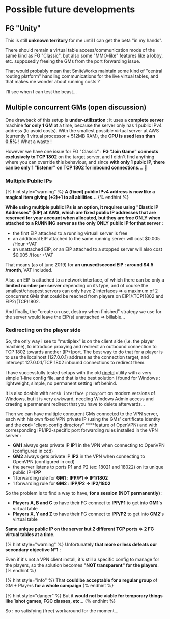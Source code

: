 # Possible future developments

## FG "Unity"

This is still **unknown territory** for me until I can get the beta "in my hands".

There should remain a virtual table access/communication mode of the same kind as FG "Classic",  but also some "MMO-like" features like a lobby, etc. supposedly freeing the GMs from the port forwarding issue.

That would probably mean that SmiteWorks maintain some kind of "central routing platform" handling communications for the live virtual tables, and that makes me wonder about running costs ?

I'll see when I can test the beast...

## Multiple concurrent GMs \(open discussion\)

One drawback of this setup is **under-utilization** : it uses a **complete server** machine **for only 1 GM** at a time, because the server only has 1 public IPv4 address \(to avoid costs\).  With the smallest possible virtual server at AWS \(currently 1 virtual processor + 512MB RAM\), the **CPU is used less than 0.5%** ! What a waste !

However we have one issue for FG "Classic" : **FG "Join Game" connects exclusively to TCP 1802** on the target server, and I didn't find anything where you can override this behaviour, and since **with only 1 pubic IP, there can be only 1 "listener" on TCP 1802 for inbound connections...** 💩 

### **Multiple Public IPs**

{% hint style="warning" %}
**A \(fixed\) public IPv4 address is now like a magical item giving \(+2\)+1 to all abilities...**
{% endhint %}

**While using multiple public IPs is an option, it requires using "Elastic IP Addresses" \(EIP\) at AWS, which are fixed public IP addresses that are reserved for your account when allocated, but they are free ONLY when attached to a RUNNING server as the only ONLY public IP for that server :**

* the first EIP attached to a running virtuall server is free 
* an additional EIP attached to the same running server will cost $0.005 /Hour +VAT
* an unattached EIP, or an EIP attached to a stopped server will also cost $0.005 /Hour +VAT

That means \(as of june 2019\) for **an unused/second EIP : around $4.5 /month**, VAT included.

Also, an EIP is attached to a network interface, of which there can be only a **limited number per server** depending on its type, and of course the smallest/cheapest servers can only have 2 interfaces =&gt; a maximum of 2 concurrent GMs that could be reached from players on EIP1/\(TCP\)1802 and EIP2/\(TCP\)1802.

And finally, the "create on use, destroy when finished" strategy we use for the server would leave the EIP\(s\) unattached =&gt; billable...

### Redirecting on the player side

So, the only way i see to "mutliplex" is on the client side \(i.e. the player machine\), to introduce proxying and redirect an outbound connection to TCP 1802 towards another \(IP+\)port.  The best way to do that for a player is to use the localhost \(127.0.0.1\) address as the connection target, and intercept 127.0.0.1/TCP 1802 inbound connections to redirect them.

I have successfully tested setups with the old [rinetd](https://boutell.com/rinetd/) utility with a very simple 1-line config file, and that is the best solution i found for Windows : lightweight, simple, no permanent setting left behind.

It is also doable with `netsh interface proxyport` on modern versions of Windows, but it is very awkward, needing Windows Admin access and craeting a permanent redirect that you have to delete afterwards...

Then we can have multiple concurent GMs connected to the VPN server, each with his own fixed VPN private IP \(using the GMs' certificate identity and the **ccd**="client-config directory" ****feature of OpenVPN\) and with corresponding IP1/IP2-specific port forwarding rules installed in the VPN server :

* **GM1** always gets private IP **IP1** in the VPN when connecting to OpenVPN \(configured in ccd\)
* **GM2** always gets private IP **IP2** in the VPN when connecting to OpenVPN \(configured in ccd\)
* the server listens to ports P1 and P2 \(ex: 18021 and 18022\) on its unique public IP=**IPP**
* 1 forwarding rule for **GM1** : **IPP/P1 =&gt; IP1/1802**
* 1 forwarding rule for **GM2** : **IPP/P2 =&gt; IP2/1802**

So the problem is to find a way to have, **for a session \(NOT permanently\)** :

* **Players A, B and C** to have their FG connect to **IPP/P1** to get into **GM1**'s  virtual table
* **Players X, Y and Z** to have their FG connect to **IPP/P2** to get into **GM2**'s  virtual table

**Same unique public IP on the server but 2 different TCP ports =&gt; 2 FG virtual tables at a time.**

{% hint style="warning" %}
Unfortunately **that more or less defeats our secondary objective N°1** :

Even if it's not a VPN client install, it's still a specific config to manage for the players, so the solution becomes **"NOT transparent" for the players**.
{% endhint %}

{% hint style="info" %}
That **could be acceptable for a regular group** of GM + Players **for a whole campaign**
{% endhint %}

{% hint style="danger" %}
But it **would not be viable for temporary things like 1shot games, FGC classes, etc**...
{% endhint %}

So : no satisfying \(free\) workaround for the moment...



